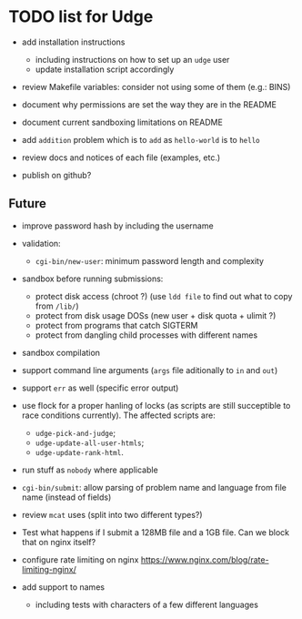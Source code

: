 TODO list for Udge
==================

* add installation instructions
	- including instructions on how to set up an `udge` user
	- update installation script accordingly

* review Makefile variables: consider not using some of them
  (e.g.: BINS)

* document why permissions are set the way they are in the README

* document current sandboxing limitations on README

* add `addition` problem which is
  to `add` as `hello-world` is to `hello`

* review docs and notices of each file (examples, etc.)

* publish on github?


Future
------

* improve password hash by including the username

* validation:

	- `cgi-bin/new-user`: minimum password length and complexity

* sandbox before running submissions:
	- protect disk access (chroot ?)
	  (use `ldd file` to find out what to copy from `/lib/`)
	- protect from disk usage DOSs (new user + disk quota + ulimit ?)
	- protect from programs that catch SIGTERM
	- protect from dangling child processes with different names

* sandbox compilation

* support command line arguments (`args` file aditionally to `in` and `out`)

* support `err` as well (specific error output)

* use flock for a proper hanling of locks (as scripts are still succeptible to
  race conditions currently).  The affected scripts are:

	- `udge-pick-and-judge`;
	- `udge-update-all-user-htmls`;
	- `udge-update-rank-html`.

* run stuff as `nobody` where applicable

* `cgi-bin/submit`: allow parsing of problem name and language from file name (instead of fields)

* review `mcat` uses (split into two different types?)

* Test what happens if I submit a 128MB file and a 1GB file.
  Can we block that on nginx itself?

* configure rate limiting on nginx
  https://www.nginx.com/blog/rate-limiting-nginx/

* add support to names
	- including tests with characters of a few different languages
